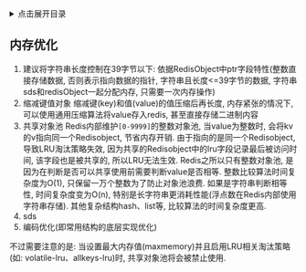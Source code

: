 <details>
<summary>点击展开目录</summary>
<!-- TOC -->

- [内存优化](#内存优化)

<!-- /TOC -->
</details>


## 内存优化

1. 建议将字符串长度控制在39字节以下: 依据RedisObject中ptr字段特性(整数直接存储数据, 否则表示指向数据的指针, 字符串且长度<=39字节的数据, 字符串sds和redisObject一起分配内存, 只需要一次内存操作)
2. 缩减键值对象
缩减键(key)和值(value)的值压缩后再长度, 内存紧张的情况下, 可以使用通用压缩算法将value存入redis, 甚至直接存储二进制内容
3. 共享对象池
Redis内部维护`[0-9999]`的整数对象池, 当value为整数时, 会将kv的v指向同一个Redisobject, 节省内存开销.
由于指向的是同一个Redisobject, 导致LRU淘汰策略失效, 因为共享的Redisobject中的lru字段记录最后被访问时间, 该字段也是被共享的, 所以LRU无法生效.
Redis之所以只有整数对象池, 是因为在判断是否可以共享使用前需要判断value是否相等. 整数比较算法时间复杂度为O(1), 只保留一万个整数为了防止对象池浪费. 如果是字符串判断相等性, 时间复杂度变为O(n), 特别是长字符串更消耗性能(浮点数在Redis内部使用字符串存储). 其他复杂结构hash、list等, 比较算法的时间复杂度更高.
4. sds
5. 编码优化(即常用结构的底层实现优化)

不过需要注意的是: 当设置最大内存值(maxmemory)并且启用LRU相关淘汰策略(如: volatile-lru、allkeys-lru)时, 共享对象池将会被禁止使用.